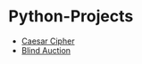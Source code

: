 # Python-Projects

- [Caesar Cipher](https://github.com/JaceJung-dev/Python-Projects/tree/main/Caesar_cipher)
- [Blind Auction](https://github.com/JaceJung-dev/Python-Projects/tree/main/Blind_auction)